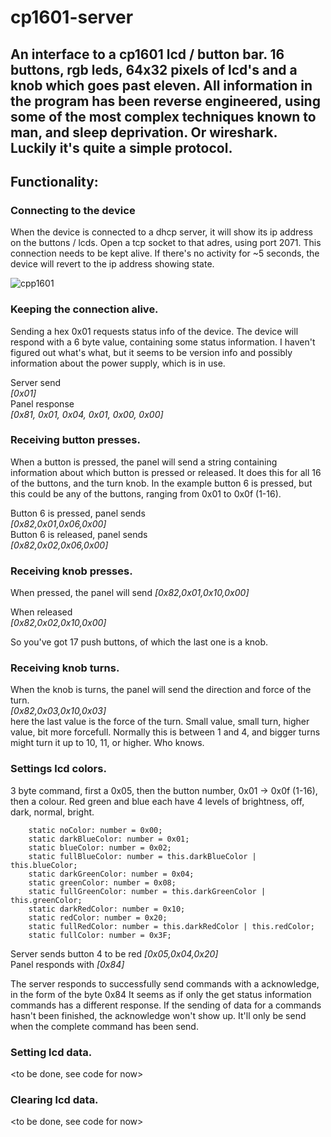 # cp1601-server
An interface to a cp1601 lcd / button bar. 16 buttons, rgb leds, 64x32 pixels of lcd's and a knob which goes past eleven. 
All information in the program has been reverse engineered, using some of the most complex techniques known to man, and sleep deprivation.
Or wireshark. Luckily it's quite a simple protocol.
-
## Functionality: 
### Connecting to the device
When the device is connected to a dhcp server, it will show its ip address on the buttons / lcds. 
Open a tcp socket to that adres, using port 2071. This connection needs to be kept alive. If there's no 
activity for ~5 seconds, the device will revert to the ip address showing state.

![cpp1601](https://user-images.githubusercontent.com/745449/152605178-86d1878e-e9d6-48e7-bcd8-f49059785825.png)

### Keeping the connection alive.
Sending a hex 0x01 requests status info of the device. The device will respond with a 6 byte value, 
containing some status information. I haven't figured out what's what, but it seems to be version info and 
possibly information about the power supply, which is in use. 

Server send  
*[0x01]*  
Panel response  
*[0x81, 0x01, 0x04, 0x01, 0x00, 0x00]*  
### Receiving button presses.
When a button is pressed, the panel will send a string containing information about which button is pressed
or released. It does this for all 16 of the buttons, and the turn knob.
In the example button 6 is pressed, but this could be any of the buttons, ranging from 0x01 to 0x0f (1-16).  
  
Button 6 is pressed, panel sends  
*[0x82,0x01,0x06,0x00]*  
Button 6 is released, panel sends  
*[0x82,0x02,0x06,0x00]*  
### Receiving knob presses.
When pressed, the panel will send 
*[0x82,0x01,0x10,0x00]*  
  
When released  
*[0x82,0x02,0x10,0x00]*  

So you've got 17 push buttons, of which the last one is a knob.  
### Receiving knob turns.
When the knob is turns, the panel will send the direction and force of the turn.  
*[0x82,0x03,0x10,0x03]*  
here the last value is the force of the turn. Small value, small turn, higher value, bit more 
forcefull. Normally this is between 1 and 4, and bigger turns might turn it up to 10, 11, or higher. Who knows.
### Settings lcd colors.
3 byte command, first a 0x05, then the button number, 0x01 -> 0x0f (1-16), then a colour.
Red green and blue each have 4 levels of brightness, off, dark, normal, bright. 

``` // a colour list, these can be combined to create new colors, like Bob Ross did.   
    static noColor: number = 0x00;
    static darkBlueColor: number = 0x01;
    static blueColor: number = 0x02;
    static fullBlueColor: number = this.darkBlueColor | this.blueColor;
    static darkGreenColor: number = 0x04;
    static greenColor: number = 0x08;
    static fullGreenColor: number = this.darkGreenColor | this.greenColor;
    static darkRedColor: number = 0x10;
    static redColor: number = 0x20; 
    static fullRedColor: number = this.darkRedColor | this.redColor;   
    static fullColor: number = 0x3F;
```
    
Server sends button 4 to be red 
*[0x05,0x04,0x20]*  
Panel responds with
*[0x84]* 

The server responds to successfully send commands with a acknowledge, in the form of the byte 0x84
It seems as if only the get status information commands has a different response. 
If the sending of data for a commands hasn't been finished, the acknowledge won't show up. It'll only
be send when the complete command has been send. 
### Setting lcd data.
<to be done, see code for now>
### Clearing lcd data.
<to be done, see code for now>

